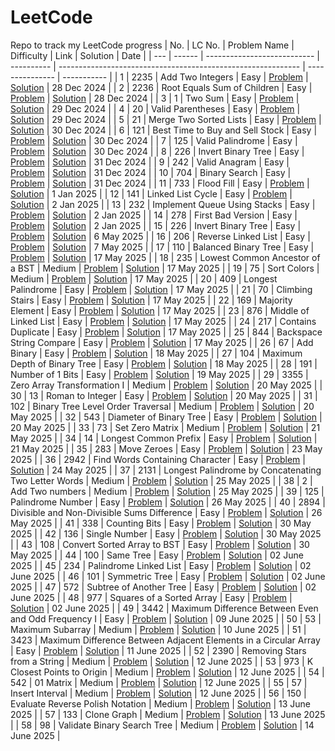 # LeetCode
Repo to track my LeetCode progress
| No. | LC No. | Problem Name                | Difficulty | Link                                                         | Solution        | Date        |
| --- | ------ | --------------------------- | ---------- | ------------------------------------------------------------ | --------------- | ----------- |
| 1   | 2235   | Add Two Integers            | Easy       | [Problem](https://leetcode.com/problems/add-two-integers)            | [Solution](2235_Add_Two_Integers/Add_Two_Integers.py) | 28 Dec 2024 |
| 2   | 2236   | Root Equals Sum of Children | Easy       | [Problem](https://leetcode.com/problems/root-equals-sum-of-children) | [Solution](2236_Root_Equals_Sum_Of_Children/Root_Equals_Sum_Of_Children.py)                | 28 Dec 2024 |
| 3   | 1      | Two Sum                     | Easy       | [Problem](https://leetcode.com/problems/two-sum) | [Solution](0001_Two_Sum/Two_Sum.py) | 29 Dec 2024 |
| 4   | 20     | Valid Parentheses           | Easy       | [Problem](https://leetcode.com/problems/valid-parentheses) | [Solution](0020_Valid_Parentheses/Valid_Parentheses.py) | 29 Dec 2024 |
| 5   | 21     | Merge Two Sorted Lists      | Easy       | [Problem](https://leetcode.com/problems/merge-two-sorted-lists) | [Solution](0021_Merge_Two_Sorted_Lists/Merge_Two_Sorted_Lists.cpp) | 30 Dec 2024 |
| 6   | 121    | Best Time to Buy and Sell Stock | Easy   | [Problem](https://leetcode.com/problems/best-time-to-buy-and-sell-stock) | [Solution](0121_Best_Time_To_Buy_And_Sell_Stock/Best_Time_To_Buy_And_Sell_Stock.py) | 30 Dec 2024 |
| 7   | 125    | Valid Palindrome            | Easy       | [Problem](https://leetcode.com/problems/valid-palindrome) | [Solution](0125_Valid_Palindrome/Valid_Palindrome.py) | 30 Dec 2024 |
| 8   | 226    | Invert Binary Tree          | Easy       | [Problem](https://leetcode.com/problems/invert-binary-tree) | [Solution](0226_Invert_Binary_Tree/Invert_Binary_Tree.py) | 31 Dec 2024 |
| 9   | 242    | Valid Anagram               | Easy       | [Problem](https://leetcode.com/problems/valid-anagram) | [Solution](0242_Valid_Anagram/Valid_Anagram.py) | 31 Dec 2024 |
| 10  | 704    | Binary Search               | Easy       | [Problem](https://leetcode.com/problems/binary-search) | [Solution](0704_Binary_Search/Binary_Search.py) | 31 Dec 2024 |
| 11  | 733    | Flood Fill                  | Easy       | [Problem](https://leetcode.com/problems/flood-fill) | [Solution](0733_Flood_Fill/Flood_Fill.cpp) | 1 Jan 2025 |
| 12  | 141    | Linked List Cycle           | Easy       | [Problem](https://leetcode.com/problems/linked-list-cycle) | [Solution](0141_Linked_List_Cycle/Linked_List_Cycle.cpp) | 2 Jan 2025 |
| 13  | 232    | Implement Queue Using Stacks | Easy      | [Problem](https://leetcode.com/problems/implement-queue-using-stacks) | [Solution](0232_Implement_Queue_Using_Stacks/Implement_Queue_Using_Stacks.cpp) | 2 Jan 2025 |
| 14  | 278    | First Bad Version            | Easy      | [Problem](https://leetcode.com/problems/first-bad-version) | [Solution](0278_First_Bad_Version/First_Bad_Version.cpp) | 2 Jan 2025 |
| 15  | 226    | Invert Binary Tree            | Easy      | [Problem](https://leetcode.com/problems/invert-binary-tree/description/) | [Solution](0226_Invert_Binary_Tree/Invert_Binary_Tree.cpp) | 6 May 2025 |
| 16  | 206    | Reverse Linked List           | Easy      | [Problem](https://leetcode.com/problems/reverse-linked-list/description/) | [Solution](0206_Reverse_Linked_List/Reverse_Linked_List.cpp) | 7 May 2025 |
| 17  | 110   | Balanced Binary Tree          | Easy      | [Problem](https://leetcode.com/problems/balanced-binary-tree/description/) | [Solution](0110_Balanced_Binary_Tree/Balanced_Binary_Tree.cpp) | 17 May 2025 |
| 18  | 235   | Lowest Common Ancestor of a BST | Medium      | [Problem](https://leetcode.com/problems/lowest-common-ancestor-of-a-binary-search-tree/) | [Solution](0235_LCA_of_BST/LCA_of_BST.cpp) | 17 May 2025 |
| 19  | 75   | Sort Colors                  | Medium      | [Problem](https://leetcode.com/problems/sort-colors/) | [Solution](0075_Sort_Colors/Sort_Colors.cpp) | 17 May 2025 |
| 20  | 409  | Longest Palindrome         |  Easy      | [Problem](https://leetcode.com/problems/longest-palindrome/) | [Solution](0409_Longest_Palindrome/Longest_Palindrome.cpp) | 17 May 2025 |
| 21  | 70  | Climbing Stairs         |  Easy      | [Problem](https://leetcode.com/problems/climbing-stairs/) | [Solution](0070_Climbing_Stairs/Climbing_Stairs.cpp) | 17 May 2025 |
| 22  | 169  | Majority Element         |  Easy      | [Problem](https://leetcode.com/problems/majority-element/) | [Solution](0169_Majority_Element/Majority_Element.cpp) | 17 May 2025 |
| 23  | 876  | Middle of Linked List    |  Easy      | [Problem](https://leetcode.com/problems/middle-of-the-linked-list/) | [Solution](0876_Middle_of_Linked_List/Middle_of_Linked_List.cpp) | 17 May 2025 |
| 24  | 217  | Contains Duplicate    |  Easy      | [Problem](https://leetcode.com/problems/contains-duplicate/) | [Solution](0217_Contains_Duplicate/Contains_Duplicate.cpp) | 17 May 2025 |
| 25  | 844  | Backspace String Compare |  Easy    | [Problem](https://leetcode.com/problems/backspace-string-compare/) | [Solution](0844_Backspace_String_Compate/Backspace_String_Compare.cpp) | 17 May 2025 |
| 26  | 67  | Add Binary |  Easy    | [Problem](https://leetcode.com/problems/add-binary/) | [Solution](0067_Add_Binary/Add_Binary.cpp) | 18 May 2025 |
| 27  | 104  | Maximum Depth of Binary Tree |  Easy    | [Problem](https://leetcode.com/problems/maximum-depth-of-binary-tree/) | [Solution](0104_Maximum_Depth_Of_Binary_Tree/Maximum_Depth_of_Binary_Tree.cpp) | 18 May 2025 |
| 28  | 191  | Number of 1 Bits |  Easy    | [Problem](https://leetcode.com/problems/number-of-1-bits/) | [Solution](0191_Number_of_1_bits/Number_of_1_bits.cpp) | 19 May 2025 |
| 29  | 3355  | Zero Array Transformation I |  Medium    | [Problem](https://leetcode.com/problems/zero-array-transformation-i/) | [Solution](3355_Zero_Array_Transformation_I/Zero_Array_Transformation_I.cpp) | 20 May 2025 |
| 30  | 13  | Roman to Integer |  Easy    | [Problem](https://leetcode.com/problems/roman-to-integer/) | [Solution](0013_Roman_To_Integer/Roman_To_Integer.cpp) | 20 May 2025 |
| 31  | 102  | Binary Tree Level Order Traversal |  Medium    | [Problem](https://leetcode.com/problems/binary-tree-level-order-traversal/) | [Solution](0102_Binary_Tree_Level_Order_Traversal/Binary_Tree_Level_Order_Traversal.cpp) | 20 May 2025 |
| 32  | 543  | Diameter of Binary Tree |  Easy    | [Problem](https://leetcode.com/problems/diameter-of-binary-tree/) | [Solution](0543_Diameter_of_Binary_Tree/Diameter_Of_Binary_Tree.cpp) | 20 May 2025 |
| 33  | 73  | Set Zero Matrix |  Medium    | [Problem](https://leetcode.com/problems/set-matrix-zeroes/) | [Solution](0073_Set_Zero_Matrix/Set_Zero_Matrix.cpp) | 21 May 2025 |
| 34  | 14  | Longest Common Prefix |  Easy    | [Problem](https://leetcode.com/problems/longest-common-prefix/) | [Solution](0014_Longest_Common_Prefix/Longest_Common_Prefix.cpp) | 21 May 2025 |
| 35  | 283  | Move Zeroes |  Easy    | [Problem](https://leetcode.com/problems/move-zeroes/) | [Solution](0283_Move_Zeroes/Move_Zeroes.cpp) | 23 May 2025 |
| 36  | 2942  | Find Words Containing Character |  Easy    | [Problem](https://leetcode.com/problems/find-words-containing-character) | [Solution](2942_Find_Words_Containing_Character/Find_Words_Containing_Character.cpp) | 24 May 2025 |
| 37  | 2131  | Longest Palindrome by Concatenating Two Letter Words |  Medium    | [Problem](https://leetcode.com/problems/longest-palindrome-by-concatenating-two-letter-words/) | [Solution](2131_Longest_Palindrome_Two_Letter_Words/Longest_Palindrome_Two_Letter_Words.cpp) | 25 May 2025 |
| 38  | 2  | Add Two numbers |  Medium    | [Problem](https://leetcode.com/problems/add-two-numbers/) | [Solution](0002_Add_Two_Numbers/Add_Two_Numbers.cpp) | 25 May 2025 |
| 39  | 125  | Palindrome Number |  Easy    | [Problem](https://leetcode.com/problems/palindrome-number/) | [Solution](0009_Palindrome_Number/0009_Palindrome_Number.cpp) | 26 May 2025 |
| 40  | 2894  | Divisible and Non-Divisible Sums Difference |  Easy    | [Problem](https://leetcode.com/problems/divisible-and-non-divisible-sums-difference/) | [Solution](2894_Div_And_Non_Div_Sums_Difference/Div_And_Non_Div_Sums_Difference.cpp) | 26 May 2025 |
| 41  | 338  | Counting Bits |  Easy    | [Problem](https://leetcode.com/problems/counting-bits/) | [Solution](0338_Counting_bits/Counting_Bits.cpp) | 30 May 2025 |
| 42  | 136  | Single Number |  Easy    | [Problem](https://leetcode.com/problems/single-number/) | [Solution](0136_Single_Number/Single_Number.cpp) | 30 May 2025 |
| 43  | 108  | Convert Sorted Array to BST |  Easy    | [Problem](https://leetcode.com/problems/convert-sorted-array-to-binary-search-tree/) | [Solution](0108_Convert_Sorted_Array_to_BST/Convert_Sorted_Array_to_BST.cpp) | 30 May 2025 |
| 44  | 100  | Same Tree |  Easy    | [Problem](https://leetcode.com/problems/same-tree/) | [Solution](0100_Same_Tree/Same_Tree.cpp) | 02 June 2025 |
| 45  | 234  | Palindrome Linked List |  Easy    | [Problem](https://leetcode.com/problems/palindrome-linked-list/) | [Solution](0234_Palindrome_Linked_List/Palindrome_Linked_List.cpp) | 02 June 2025 |
| 46  | 101  | Symmetric Tree |  Easy    | [Problem](https://leetcode.com/problems/symmetric-tree/) | [Solution](0101_Symmetric_Tree/Symmetric_Tree.cpp) | 02 June 2025 |
| 47  | 572  | Subtree of Another Tree |  Easy    | [Problem](https://leetcode.com/problems/subtree-of-another-tree/) | [Solution](0572_Subtree_of_Another_Tree/Subtree_of_Another_Tree.cpp) | 02 June 2025 |
| 48  | 977  | Squares of a Sorted Array |  Easy    | [Problem](https://leetcode.com/problems/squares-of-a-sorted-array/) | [Solution](0977_Squres_of_a_Sorted_Array/Squares_of_a_Sorted_Array.cpp) | 02 June 2025 |
| 49  | 3442  | Maximum Difference Between Even and Odd Frequency I |  Easy    | [Problem](https://leetcode.com/problems/maximum-difference-between-even-and-odd-frequency-i/) | [Solution](3442_Maximum_Difference_Between_Even_And_Odd_Frequency_I/Maximum_Difference_Between_Even_And_Odd_Frequency_I.cpp) | 09 June 2025 |
| 50  | 53  | Maximum Subarray |  Medium    | [Problem](https://leetcode.com/problems/maximum-subarray/) | [Solution](0053_Maximum_Subarray/Maximum_Subarray.cpp) | 10 June 2025 |
| 51  | 3423  | Maximum Difference Between Adjacent Elements in a Circular Array |  Easy    | [Problem](https://leetcode.com/problems/maximum-difference-between-adjacent-elements-in-a-circular-array) | [Solution](3423_Max_Difference_Between_Adjacent_Elements_in_a_Circular_Array/3423_Max_Difference_Between_Adjacent_Elements_in_a_Circular_Array.cpp) | 11 June 2025 |
| 52  | 2390  | Removing Stars from a String |  Medium    | [Problem](https://leetcode.com/problems/removing-stars-from-a-string/) | [Solution](2930_Removing_Stars_from_a_String/Removing_Stars_from_a_String.cpp) | 12 June 2025 |
| 53  | 973  | K Closest Points to Origin |  Medium    | [Problem](https://leetcode.com/problems/k-closest-points-to-origin/description/) | [Solution](0973_K_Closest_Points_to_Origin/K_Closest_Points_to_Origin.cpp) | 12 June 2025 |
| 54  | 542  | 01 Matrix |  Medium    | [Problem](https://leetcode.com/problems/01-matrix/description/) | [Solution](0542_01_Matrix/01_Matrix.cpp) | 12 June 2025 |
| 55  | 57  | Insert Interval |  Medium    | [Problem](https://leetcode.com/problems/insert-interval) | [Solution](0057_Insert_Interval/Insert_Interval.cpp) | 12 June 2025 |
| 56  | 150  | Evaluate Reverse Polish Notation |  Medium    | [Problem](https://leetcode.com/problems/evaluate-reverse-polish-notation/) | [Solution](0150_Evaluate_Reverse_Polish_Notation/Reverse_Polish_Notation.cpp) | 13 June 2025 |
| 57  | 133  | Clone Graph |  Medium    | [Problem](https://leetcode.com/problems/clone-graph/) | [Solution](0133_Clone_Graph/Clone_Graph.cpp) | 13 June 2025 |
| 58  | 98  | Validate Binary Search Tree |  Medium    | [Problem](https://leetcode.com/problems/validate-binary-search-tree/) | [Solution](0098_Validate_BST/Validate_BST.cpp) | 14 June 2025 |
